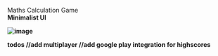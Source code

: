 <hx>Maths Calculation Game</hx><br>
<b>Minimalist UI<b/>

![image](https://github.com/user-attachments/assets/90a02b3f-09f5-4b3e-b5f5-ba62965f8055)

todos
//add multiplayer
//add google play integration for highscores
